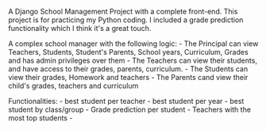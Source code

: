 A Django School Management Project with a complete front-end. This project is for practicing my Python coding. I included a grade prediction functionality which I think it's a great touch.

A complex school manager with the following logic:
    - The Principal can view Teachers, Students, Student's Parents, School years, Curriculum, Grades and has admin privileges over them
    - The Teachers can view their students, and have access to their grades, parents, curriculum.
    - The Students can view their grades, Homework and teachers
    - The Parents cand view their child's grades, teachers and curriculum
    
Functionalities:
    - best student per teacher
    - best student per year
    - best student by class/group
    - Grade prediction per student
    - Teachers with the most top students
    - 